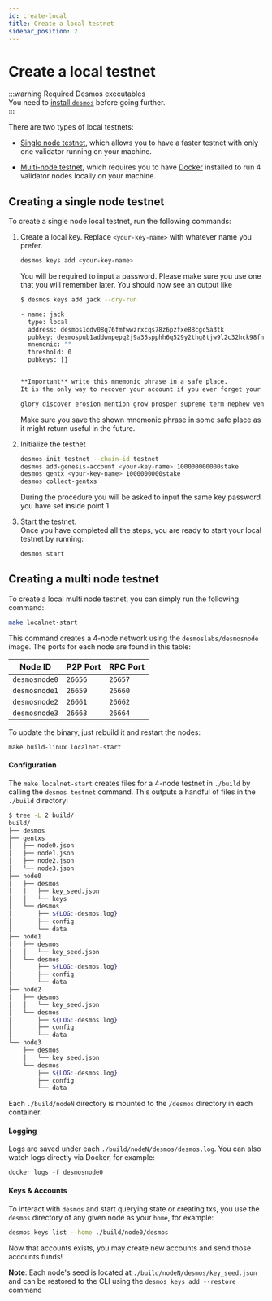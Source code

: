 ```yaml
---
id: create-local
title: Create a local testnet
sidebar_position: 2
---
```


# Create a local testnet
:::warning Required Desmos executables  
You need to [install `desmos`](../install.md) before going further.  
:::

There are two types of local testnets:

- [Single node testnet](#creating-a-single-node-testnet), which allows you to have a faster testnet with only one validator running on your machine. 

- [Multi-node testnet](#creating-a-multi-node-testnet), which requires you to have [Docker](https://docker.io) installed to run 4 validator nodes locally on your machine. 

## Creating a single node testnet
To create a single node local testnet, run the following commands:

1. Create a local key. Replace `<your-key-name>` with whatever name you prefer.
   ```bash 
   desmos keys add <your-key-name>
   ```

   You will be required to input a password. Please make sure you use one that you will remember later. You should now
   see an output like

   ```bash
   $ desmos keys add jack --dry-run
   
   - name: jack
     type: local
     address: desmos1qdv08q76fmfwwzrxcqs78z6pzfxe88cgc5a3tk
     pubkey: desmospub1addwnpepq2j9a35spphh6q529y2thg8tjw9l2c32hck98fnmu99sxpw9a9aegugm6xs
     mnemonic: ""
     threshold: 0
     pubkeys: []
   
   
   **Important** write this mnemonic phrase in a safe place.
   It is the only way to recover your account if you ever forget your password.
   
   glory discover erosion mention grow prosper supreme term nephew venue pear eternal budget rely outdoor lobster strong sign space make soccer medal tuition patrol
   ```
   
   Make sure you save the shown mnemonic phrase in some safe place as it might return useful in the future. 
   
2. Initialize the testnet
   ```bash
   desmos init testnet --chain-id testnet
   desmos add-genesis-account <your-key-name> 100000000000stake
   desmos gentx <your-key-name> 1000000000stake
   desmos collect-gentxs
   ``` 
   
   During the procedure you will be asked to input the same key password you have set inside point 1. 
   
3. Start the testnet.  
   Once you have completed all the steps, you are ready to start your local testnet by running: 
   ```bash
   desmos start
   ```



## Creating a multi node testnet 
To create a local multi node testnet, you can simply run the following command: 

```bash
make localnet-start
```

This command creates a 4-node network using the `desmoslabs/desmosnode` image. The ports for each node are found in this
table:

| Node ID | P2P Port | RPC Port |
| --------|-------|------|
| `desmosnode0` | `26656` | `26657` |
| `desmosnode1` | `26659` | `26660` |
| `desmosnode2` | `26661` | `26662` |
| `desmosnode3` | `26663` | `26664` |

To update the binary, just rebuild it and restart the nodes:

```
make build-linux localnet-start
```

#### Configuration

The `make localnet-start` creates files for a 4-node testnet in `./build` by calling the `desmos testnet` command. This
outputs a handful of files in the
`./build` directory:

```bash
$ tree -L 2 build/
build/
├── desmos
├── gentxs
│   ├── node0.json
│   ├── node1.json
│   ├── node2.json
│   └── node3.json
├── node0
│   ├── desmos
│   │   ├── key_seed.json
│   │   └── keys
│   └── desmos
│       ├── ${LOG:-desmos.log}
│       ├── config
│       └── data
├── node1
│   ├── desmos
│   │   └── key_seed.json
│   └── desmos
│       ├── ${LOG:-desmos.log}
│       ├── config
│       └── data
├── node2
│   ├── desmos
│   │   └── key_seed.json
│   └── desmos
│       ├── ${LOG:-desmos.log}
│       ├── config
│       └── data
└── node3
    ├── desmos
    │   └── key_seed.json
    └── desmos
        ├── ${LOG:-desmos.log}
        ├── config
        └── data
```

Each `./build/nodeN` directory is mounted to the `/desmos` directory in each container.

#### Logging

Logs are saved under each `./build/nodeN/desmos/desmos.log`. You can also watch logs directly via Docker, for example:

```
docker logs -f desmosnode0
```

#### Keys & Accounts

To interact with `desmos` and start querying state or creating txs, you use the
`desmos` directory of any given node as your `home`, for example:

```bash
desmos keys list --home ./build/node0/desmos
```

Now that accounts exists, you may create new accounts and send those accounts funds!

**Note**: Each node's seed is located at `./build/nodeN/desmos/key_seed.json` and can be restored to the CLI using
the `desmos keys add --restore` command
